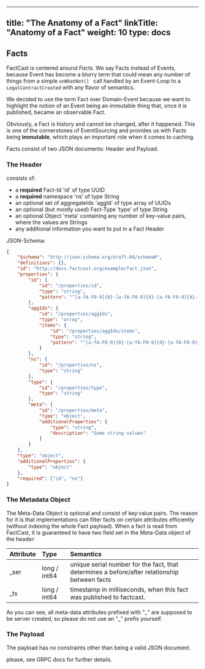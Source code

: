 ---

title: "The Anatomy of a Fact"
linkTitle: "Anatomy of a Fact"
weight: 10
type: docs
----------

## Facts

FactCast is centered around _Facts_. We say Facts instead of Events, because Event has become a blurry term that could mean any number of things from a simple `onWhatNot() ` call handled by an Event-Loop to a `LegalContractCreated` with any flavor of semantics.

We decided to use the term Fact over Domain-Event because we want to highlight the notion of an Event being an immutable thing that, once it is published, became an observable Fact.

Obviously, a Fact is history and cannot be changed, after it happened. This is one of the cornerstones of EventSourcing and provides us with Facts being **immutable**, which plays an important role when it comes to caching.

Facts consist of two JSON documents: Header and Payload.

### The Header

consists of:

- a **required** Fact-Id 'id' of type UUID
- a **required** namespace 'ns' of type String
- an optional set of aggregateIds 'aggId' of type array of UUIDs
- an optional (but mostly used) Fact-Type 'type' of type String
- an optional Object 'meta' containing any number of key-value pairs, where the values are Strings
- any additional information you want to put in a Fact Header

JSON-Schema:

```json
{
	"$schema": "http://json-schema.org/draft-04/schema#",
	"definitions": {},
	"id": "http://docs.factcast.org/example/fact.json",
	"properties": {
		"id": {
			"id": "/properties/id",
			"type": "string",
			"pattern": "^[a-fA-F0-9]{8}-[a-fA-F0-9]{4}-[a-fA-F0-9]{4}-[a-fA-F0-9]{4}-[a-fA-F0-9]{12}$"
		},
		"aggIds": {
			"id": "/properties/aggIds",
			"type": "array",
			"items": {
				"id": "/properties/aggIds/items",
				"type": "string",
				"pattern": "^[a-fA-F0-9]{8}-[a-fA-F0-9]{4}-[a-fA-F0-9]{4}-[a-fA-F0-9]{4}-[a-fA-F0-9]{12}$"
			}
		},
		"ns": {
			"id": "/properties/ns",
			"type": "string"
		},
		"type": {
			"id": "/properties/type",
			"type": "string"
		},
		"meta": {
			"id": "/properties/meta",
			"type": "object",
			"additionalProperties": {
				"type": "string",
				"description": "Some string values"
			}
		}
	},
	"type": "object",
	"additionalProperties": {
		"type": "object"
	},
	"required": ["id", "ns"]
}
```

### The Metadata Object

The Meta-Data Object is optional and consist of key:value pairs. The reason for it is that implementations can filter facts on certain attributes efficiently (without indexing the whole Fact payload).
When a fact is read from FactCast, it is guaranteed to have two field set in the Meta-Data object of the header:

| Attribute | Type         | Semantics                                                                                    |
|:----------|:-------------|:---------------------------------------------------------------------------------------------|
| \_ser     | long / int64 | unique serial number for the fact, that determines a before/after relationship between facts |
| \_ts      | long / int64 | timestamp in milliseconds, when this fact was published to factcast.                         |

As you can see, all meta-data attributes prefixed with "\_" are supposed to be server created, so please do not use an "\_" prefix yourself.

### The Payload

The payload has no constraints other than being a valid JSON document.

please, see GRPC docs for further details.
